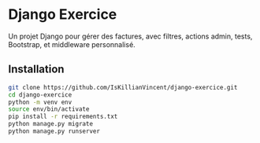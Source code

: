 # Django Exercice

Un projet Django pour gérer des factures, avec filtres, actions admin, tests, Bootstrap, et middleware personnalisé.

## Installation

```bash
git clone https://github.com/IsKillianVincent/django-exercice.git
cd django-exercice
python -m venv env
source env/bin/activate
pip install -r requirements.txt
python manage.py migrate
python manage.py runserver
